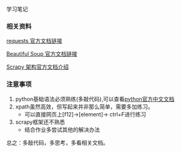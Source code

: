 学习笔记

### 相关资料

[requests 官方文档链接](https://requests.readthedocs.io/zh_CN/latest/)
 
[Beautiful Soup 官方文档链接](https://www.crummy.com/software/BeautifulSoup/bs4/doc.zh/)

[Scrapy 架构官方文档介绍](https://docs.scrapy.org/en/latest/topics/architecture.html)

### 注意事项

1. python基础语法必须熟练(多敲代码),可以查看[python官方中文文档](https://docs.python.org/zh-cn/3.7/)
2. xpath虽然高效，但写起来并非那么简单，需要多加练习。
   - 可以直接网页上[f12]->[element]-> ctrl+F进行练习
3. scrapy框架还不熟悉
   - 结合作业多尝试其他的解决办法
 
总之：多敲代码，多思考，多看相关文档。

